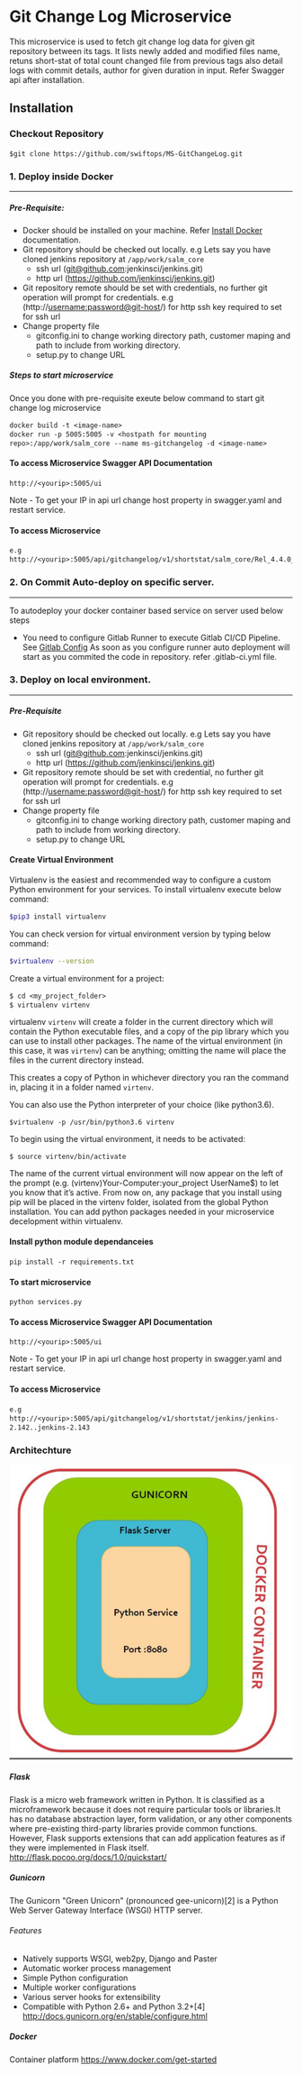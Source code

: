 # Git Change Log Microservice

This microservice is used to fetch git change log data for given git repository between its tags. It lists newly added and modified files name, retuns short-stat of total count changed file from previous tags also detail logs with commit details, author for given duration in input. Refer Swagger api after installation.

## Installation
### Checkout Repository
```
$git clone https://github.com/swiftops/MS-GitChangeLog.git
```

### 1. Deploy inside Docker
---
##### Pre-Requisite:
* Docker should be installed on your machine. Refer [Install Docker](https://www.digitalocean.com/community/tutorials/how-to-install-and-use-docker-on-ubuntu-16-04) documentation.
*  Git repository should be checked out locally. 
   e.g  Lets say you have cloned jenkins repository at `/app/work/salm_core`
   + ssh url (git@github.com:jenkinsci/jenkins.git)
   + http url (https://github.com/jenkinsci/jenkins.git)
*  Git repository remote should be set with credentials, no further git operation will prompt for credentials.
    e.g (http://<username:password@git-host>/<git-repositiory>) for http
    ssh key required to set for ssh url
*  Change property file
   + gitconfig.ini to change working directory path, customer maping and path to include from working directory.
   + setup.py to change URL

    
##### Steps to start microservice
Once you  done with pre-requisite exeute below command to start git change log microservice
```
docker build -t <image-name>
docker run -p 5005:5005 -v <hostpath for mounting repo>:/app/work/salm_core --name ms-gitchangelog -d <image-name>
```
#### To access Microservice Swagger API Documentation
```
http://<yourip>:5005/ui
```
Note - To get your IP in api url change host property in swagger.yaml and restart service.

#### To access Microservice
```
e.g
http://<yourip>:5005/api/gitchangelog/v1/shortstat/salm_core/Rel_4.4.0_Rel_4.5.0
```
### 2. On Commit Auto-deploy on specific server.
---
To autodeploy your docker container based service on server used below steps
* You need to configure Gitlab Runner to execute Gitlab CI/CD Pipeline. See [Gitlab Config](https://docs.gitlab.com/runner/install)
As soon as you configure runner auto deployment will start as you commited the code in repository.
refer .gitlab-ci.yml file.

### 3. Deploy on local environment.
----
##### Pre-Requisite
* Git repository should be checked out locally.
   e.g  Lets say you have cloned jenkins repository at `/app/work/salm_core`
   + ssh url (git@github.com:jenkinsci/jenkins.git)
   + http url (https://github.com/jenkinsci/jenkins.git)
* Git repository remote should be set with credential, no further git operation will prompt for credentials.
      e.g (http://<username:password@git-host>/<git-repositiory>) for http
      ssh key required to set for ssh url
*  Change property file
   + gitconfig.ini to change working directory path, customer maping and path to include from working directory.
   + setup.py to change URL
 
#### Create Virtual Environment
Virtualenv is the easiest and recommended way to configure a custom Python environment for your services.
To install virtualenv execute below command:
```sh
$pip3 install virtualenv
```
You can check version for virtual environment version by typing below command:
```sh
$virtualenv --version
```
Create a virtual environment for a project:
```
$ cd <my_project_folder>
$ virtualenv virtenv
```
virtualenv `virtenv` will create a folder in the current directory which will contain the Python executable files, and a copy of the pip library which you can use to install other packages. The name of the virtual environment (in this case, it was `virtenv`) can be anything; omitting the name will place the files in the current directory instead.

This creates a copy of Python in whichever directory you ran the command in, placing it in a folder named `virtenv`.

You can also use the Python interpreter of your choice (like python3.6).
```
$virtualenv -p /usr/bin/python3.6 virtenv
```
To begin using the virtual environment, it needs to be activated:
```
$ source virtenv/bin/activate
```
The name of the current virtual environment will now appear on the left of the prompt (e.g. (virtenv)Your-Computer:your_project UserName$) to let you know that it’s active. From now on, any package that you install using pip will be placed in the virtenv folder, isolated from the global Python installation. You can add python packages needed in your microservice decelopment within virtualenv. 

#### Install python module dependanceies
```
pip install -r requirements.txt
```
#### To start microservice 
```
python services.py
```
#### To access Microservice Swagger API Documentation
```
http://<yourip>:5005/ui
```
Note - To get your IP in api url change host property in swagger.yaml and restart service.


#### To access Microservice
```
e.g http://<yourip>:5005/api/gitchangelog/v1/shortstat/jenkins/jenkins-2.142..jenkins-2.143
```
### Architechture
![Scheme](gitchangelog.JPG)

##### Flask
Flask is a micro web framework written in Python. It is classified as a microframework because it does not require particular tools or libraries.It has no database abstraction layer, form validation, or any other components where pre-existing third-party libraries provide common functions. However, Flask supports extensions that can add application features as if they were implemented in Flask itself.
http://flask.pocoo.org/docs/1.0/quickstart/


##### Gunicorn
The Gunicorn "Green Unicorn" (pronounced gee-unicorn)[2] is a Python Web Server Gateway Interface (WSGI) HTTP server. 

###### Features
* Natively supports WSGI, web2py, Django and Paster
* Automatic worker process management
* Simple Python configuration
* Multiple worker configurations
* Various server hooks for extensibility
* Compatible with Python 2.6+ and Python 3.2+[4]
http://docs.gunicorn.org/en/stable/configure.html

##### Docker 
Container platform
https://www.docker.com/get-started



